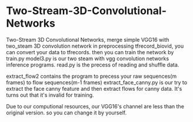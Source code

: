 # Two-Stream-3D-Convolutional-Networks
Two-Stream 3D Convolutional Networks, merge simple VGG16 with two_steam 3D convolution network
in preprocessing tfrecord_biovid, you can convert your data to tfrecords.
then you can train the network by train.py
model3.py is our two steam with vgg convolution networks inference programs.
read.py is the precess of reading and shuffle data.

extract_flow2 contains the program to precess your raw sequences(m frames) to flow sequences(m-1 frames)
extract_face_canny.py is our try to extract the face canny feature and then extract flows for canny data. It's turns out that it's invalid for training.

Due to our computional resources, our VGG16's channel are less than the original version. so you can change it by yourself. 
